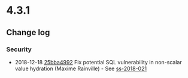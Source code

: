 # 4.3.1

<!--- Changes below this line will be automatically regenerated -->
<!-- markdownlint-disable proper-names enhanced-proper-names -->

## Change log

### Security

- 2018-12-18 [25bba4992](https://github.com/silverstripe/silverstripe-framework/commit/25bba49923a5a2cc90afcc64c58184b2fb0f2e20) Fix potential SQL vulnerability in non-scalar value hydration (Maxime Rainville) - See [ss-2018-021](https://www.silverstripe.org/download/security-releases/ss-2018-021)
